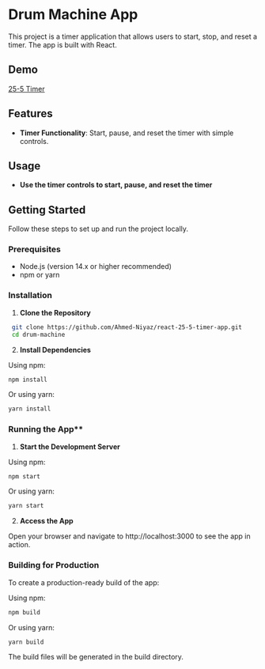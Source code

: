# Drum Machine App

This project is a timer application that allows users to start, stop, and reset a timer. The app is built with React.

## Demo

[25-5 Timer](https://ahmed-niyaz.github.io/react-25-5-timer-app/)

## Features

- **Timer Functionality**: Start, pause, and reset the timer with simple controls.

## Usage

- **Use the timer controls to start, pause, and reset the timer**

## Getting Started

Follow these steps to set up and run the project locally.

### Prerequisites

- Node.js (version 14.x or higher recommended)
- npm or yarn

### Installation

1. **Clone the Repository**

  ```bash
   git clone https://github.com/Ahmed-Niyaz/react-25-5-timer-app.git
   cd drum-machine
   ```
   
2. **Install Dependencies**

  Using npm:

  ```bash
  npm install
  ```
  Or using yarn:

  ```bash
  yarn install
  ```

### Running the App**

1. **Start the Development Server**

Using npm:

  ```bash
  npm start
  ```

Or using yarn:

  ```bash
  yarn start
  ```

2. **Access the App**

Open your browser and navigate to http://localhost:3000 to see the app in action.

### Building for Production
To create a production-ready build of the app:

Using npm:

  ```bash
  npm build
  ```

Or using yarn:

  ```bash
  yarn build
  ```

The build files will be generated in the build directory.
